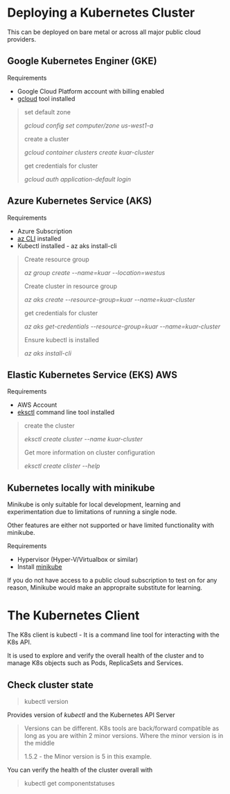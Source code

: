 # Deploying a Kubernetes Cluster

This can be deployed on bare metal or across all major public cloud providers.

## Google Kubernetes Enginer (GKE)

Requirements

- Google Cloud Platform account with billing enabled
- [gcloud](https://cloud.google.com/sdk/docs/install) tool installed

> set default zone
>
> *gcloud config set computer/zone us-west1-a*
>
> create a cluster
>
> *gcloud container clusters create kuar-cluster*
>
> get credentials for cluster
>
> *gcloud auth application-default login*


## Azure Kubernetes Service (AKS)

Requirements

- Azure Subscription
- [az CLI](https://learn.microsoft.com/en-us/cli/azure/install-azure-cli) installed
- Kubectl installed - az aks install-cli


> Create resource group
>
> *az group create --name=kuar --location=westus*
>
> Create cluster in resource group
>
> *az aks create --resource-group=kuar --name=kuar-cluster*
>
> get credentials for cluster
>
> *az aks get-credentials --resource-group=kuar --name=kuar-cluster*
>
> Ensure kubectl is installed
>
> *az aks install-cli*

## Elastic Kubernetes Service (EKS)  AWS

Requirements

- AWS Account
- [eksctl](https://docs.aws.amazon.com/eks/latest/userguide/eksctl.html) command line tool installed

> create the cluster
>
> *eksctl create cluster --name kuar-cluster*
>
> Get more information on cluster configuration
>
> *eksctl create clister --help*

## Kubernetes locally with minikube

Minikube is only suitable for local development, learning and experimentation due to limitations of running a single node.

Other features are either not supported or have limited functionality with minikube.

Requirements

- Hypervisor (Hyper-V/Virtualbox or similar)
- Install [minikube](https://minikube.sigs.k8s.io/docs/start/)

If you do not have access to a public cloud subscription to test on for any reason, Minikube would make an appropraite substitute for learning.

# The Kubernetes Client

The K8s client is kubectl - It is a command line tool for interacting with the K8s API.

It is used to explore and verify the overall health of the cluster and to manage K8s objects such as Pods, ReplicaSets and Services.

## Check cluster state

> kubectl version

Provides version of *kubectl* and the Kubernetes API Server

> Versions can be different. K8s tools are back/forward compatible as long as you are within 2 minor versions. Where the minor version is in the middle
>
> 1.5.2 - the Minor version is 5 in this example.

You can verify the health of the cluster overall with

> kubectl get componentstatuses


